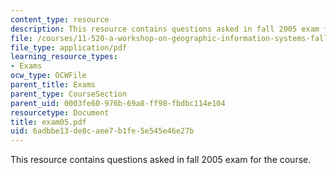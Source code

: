 ```yaml
---
content_type: resource
description: This resource contains questions asked in fall 2005 exam for the course.
file: /courses/11-520-a-workshop-on-geographic-information-systems-fall-2005/6adbbe13de8caee7b1fe5e545e46e27b_exam05.pdf
file_type: application/pdf
learning_resource_types:
- Exams
ocw_type: OCWFile
parent_title: Exams
parent_type: CourseSection
parent_uid: 0003fe60-976b-69a8-ff98-fbdbc114e104
resourcetype: Document
title: exam05.pdf
uid: 6adbbe13-de8c-aee7-b1fe-5e545e46e27b
---
```

This resource contains questions asked in fall 2005 exam for the course.

